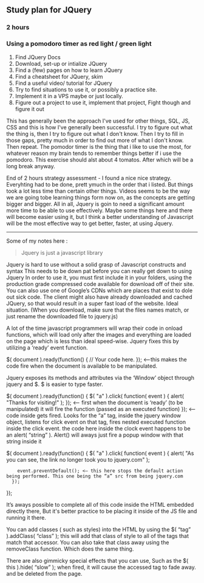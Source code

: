 ## Study plan for JQuery
### 2 hours
### Using a pomodoro timer as red light / green light

1. Find JQuery Docs
2. Download, set-up or intialize JQuery
3. Find a (few) pages on how to learn JQuery
4. Find a cheatsheet for JQuery, skim
5. Find a useful video/ tutorial for JQuery
6. Try to find situations to use it, or possibly a practice site.
7. Implement it in a VPS maybe or just locally. 
8. Figure out a project to use it, implement that project, Fight though and figure it out

This has generally been the approach I've used for other things, SQL, JS, CSS and this is how I've generally
been successful. I try to figure out what the thing is, then I try to figure out what I don't know. Then I try
to fill in those gaps, pretty much in order to find out more of what I don't know. Then repeat. 
The pomodor timer is the thing that i like to use the most, for whatever reason my brain tends to remember things
better if i use the pomodoro. This exercise should alst about 4 tomatos. After which will be a long break anyway.


End of 2 hours strategy assessment - 
	I found a nice nice strategy. Everyhting had to be done, prett ymuch in the order that i listed. But
	things took a lot less time than certain other things. Videos seems to be the way we are going tobe learning things form now on, as the concepts are getting bigger and bigger. 
	All in all, Jquery is goin to need a significant amount more time to be able to use effectively. Maybe some things here and there will become easier using it, but I think a better understanding of Javascript will be the most effective way to get better, faster, at using Jquery.




_______________________
Some of my notes here : 

> Jquery is just a javascript library


Jquery is hard to use without a solid grasp of Javascript constructs and syntax
    This needs to be down pat before you can really get down to using Jquery
In order to use it, you must first include it in your folders, using the production grade compressed code available for download off of their site. 
You can also use one of Google’s CDNs which are places that exist to dole out sick code. The client might also have already downloaded and cached JQuery, so that would result in a super fast load of the website. Ideal situation.
        (When you download, make sure that the files names match, or just rename the downloaded file to jquery.js)

A lot of the time javascript programmers will wrap their code in onload functions, which will load only after the images and everything are loaded on the page which is less than ideal speed-wise. Jquery fixes this by utilizing a ‘ready’ event function. 

$( document ).ready(function() {
// Your code here.
});   <—this makes the code fire when the document is available to be manipulated. 

Jquery exposes its methods and attributes via the ‘Window’ object through jquery and $. $ is easier to type faster. 

$( document ).ready(function() {
      $( "a" ).click( function( event ) {
       alert( "Thanks for visiting!" );
      }); <— first when the document is ‘ready’ (to be manipulated) it will fire the function (passed as an executed function) 
    }); <— code inside gets fired. Looks for the “a” tag, inside the jquery window object, listens for click event on that tag, fires nested executed function inside the click event.
                the code here inside the clock event happens to be an alert( “string” ). Alert() will aways just fire a popup window with that string inside it


$( document ).ready(function() {
      $( "a" ).click( function( event ) {
           alert( "As you can see, the link no longer took you to jquery.com" );

        event.preventDefault(); <— this here stops the default action being performed. This one being the “a” src from being jquery.com
      });
 });

It’s aways possible to complete all of this code inside the HTML embedded directly there, But it's better practice to be placing it inside of the JS file and running it there.

You can add classes ( such as styles) into the HTML by using the $( “tag” ).addClass( “class” );
    this will add that class of style to all of the tags that match that accessor.
You can also take that class away using the removeClass function. Which does the same thing.

There are also gimmicky special effects that you can use, Such as the $( this ).hide( “slow” );
    when fired, it will cause the accessed tag to fade away. and be deleted from the page.
